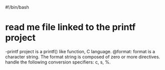 #!/bin/bash
# read me file linked to the printf project
-printf project is a printf() like function, C language.
@format: format is a character string. 
The format string is composed of zero or more directives.
handle the following conversion specifiers:
c, s, %.
